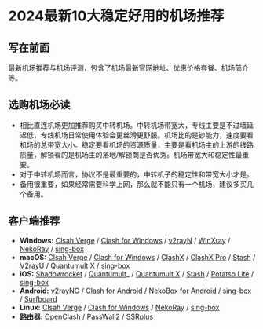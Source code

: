 # 2024最新10大稳定好用的机场推荐

## 写在前面
最新机场推荐与机场评测，包含了机场最新官网地址、优惠价格套餐、机场简介等。

## 选购机场必读
- 相比直连机场更加推荐购买中转机场。中转机场带宽大，专线主要是不过墙延迟低，专线机场日常使用体验会更丝滑更舒服。机场比的是钞能力，速度要看机场的总带宽大小。稳定要看机场的资源质量，主要是看机场主的上游的线路质量，解锁看的是机场主的落地/解锁商是否优秀。机场带宽大和稳定性最重要。
- 对于中转机场而言，协议不是最重要的，中转机子的稳定性和带宽大小才是。
- 备用很重要，如果经常需要科学上网，那么就不能只有一个机场，建议多买几个备用。

## 客户端推荐
- **Windows:** [Clsah Verge](https://clashverge.org/) / [Clash for Windows](https://clashforwindows.org/) / [v2rayN](https://v2rayn.org/) / [WinXray](https://winxray.org/) / [NekoRay](https://nekoray.org/) / [sing-box](https://sing-box.org/)
- **macOS:** [Clsah Verge](https://clashverge.org/) / [Clash for Windows](https://clashforwindows.org/) / [ClashX](https://clashx.org/) / [ClashX Pro](https://clashxpro.org/) / [Stash](https://clashstash.org/) / [V2rayU](https://v2rayu.org/) / [Quantumult X](https://quantumultx.org/) / [sing-box](https://sing-box.org/)
- **iOS:** [Shadowrocket](https://shadowrocketios.org/) / [Quantumult](https://quantumult.org/)_ / [Quantumult X](https://quantumultx.org/) / [Stash](https://clashstash.org/) / [Potatso Lite](https://potatso.org/) / [sing-box](https://sing-box.org/)
- **Android:** [v2rayNG](https://v2rayng.org/) / [Clash for Android](https://clashforandroid.org/) / [NekoBox for Android](https://nekoboxforandroid.org/) / [sing-box](https://sing-box.org/) / [Surfboard](https://getsurfboard.org/)
- **Linux:** [Clsah Verge](https://clashverge.org/) / [Clash for Windows](https://clashforwindows.org/) / [NekoRay](https://nekoray.org/) / [sing-box](https://sing-box.org/)
- **路由器:** [OpenClash](https://openclash.org/) / [PassWall2](https://passwall2.org/) / [SSRplus](https://ssrplus.org/)

